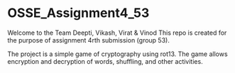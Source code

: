 # OSSE_Assignment4_53
Welcome to the Team Deepti, Vikash, Virat & Vinod
This repo is created  for the purpose of assignment 4rth submission (group 53).

The project is a simple game of cryptography using rot13. The game allows encryption and decryption of words, shuffling, and other activities.

